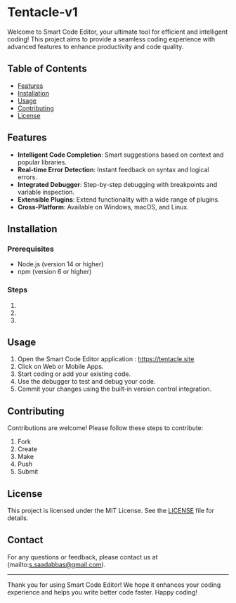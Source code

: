 # Tentacle-v1
Welcome to Smart Code Editor, your ultimate tool for efficient and intelligent coding! This project aims to provide a seamless coding experience with advanced features to enhance productivity and code quality.

## Table of Contents

- [Features](#features)
- [Installation](#installation)
- [Usage](#usage)
- [Contributing](#contributing)
- [License](#license)

## Features

- **Intelligent Code Completion**: Smart suggestions based on context and popular libraries.
- **Real-time Error Detection**: Instant feedback on syntax and logical errors.
- **Integrated Debugger**: Step-by-step debugging with breakpoints and variable inspection.
- **Extensible Plugins**: Extend functionality with a wide range of plugins.
- **Cross-Platform**: Available on Windows, macOS, and Linux.

## Installation

### Prerequisites

- Node.js (version 14 or higher)
- npm (version 6 or higher)

### Steps

1.
2.
3.

## Usage

1. Open the Smart Code Editor application : https://tentacle.site
2. Click on Web or Mobile Apps.
3. Start coding or add your existing code.
4. Use the debugger to test and debug your code.
5. Commit your changes using the built-in version control integration.

## Contributing

Contributions are welcome! Please follow these steps to contribute:

1. Fork
2. Create 
3. Make
4. Push
5. Submit

## License

This project is licensed under the MIT License. See the [LICENSE](LICENSE) file for details.

## Contact

For any questions or feedback, please contact us at (mailto:s.saadabbas@gmail.com).

---

Thank you for using Smart Code Editor! We hope it enhances your coding experience and helps you write better code faster. Happy coding!
